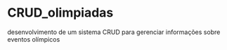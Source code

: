 # CRUD_olimpiadas
desenvolvimento de um sistema CRUD para gerenciar informações sobre eventos olímpicos
